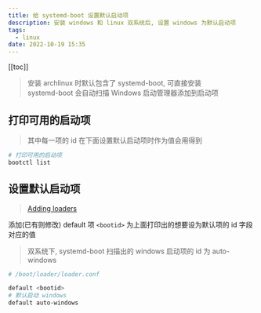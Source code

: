 ```yaml
---
title: 给 systemd-boot 设置默认启动项
description: 安装 windows 和 linux 双系统后, 设置 windows 为默认启动项
tags:
  - linux
date: 2022-10-19 15:35
---
```


[[toc]]

> 安装 archlinux 时默认包含了 systemd-boot, 可直接安装  
> systemd-boot 会自动扫描 Windows 启动管理器添加到启动项  


## 打印可用的启动项

> 其中每一项的 id 在下面设置默认启动项时作为值会用得到

```bash
# 打印可用的启动项
bootctl list
```

## 设置默认启动项

> [Adding loaders](https://wiki.archlinux.org/title/Systemd-boot#Adding_loaders)

添加(已有则修改) default 项
`<bootid>` 为上面打印出的想要设为默认项的 id 字段对应的值

> 双系统下, systemd-boot 扫描出的 windows 启动项的 id 为 auto-windows  

```bash
# /boot/loader/loader.conf

default <bootid>
# 默认启动 windows
default auto-windows
```
